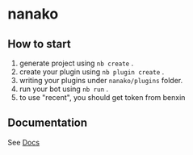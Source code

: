 # nanako

## How to start

1. generate project using `nb create` .
2. create your plugin using `nb plugin create` .
3. writing your plugins under `nanako/plugins` folder.
4. run your bot using `nb run` .
5. to use "recent", you should get token from benxin
## Documentation

See [Docs](https://v2.nonebot.dev/)
